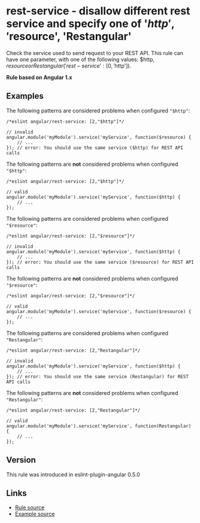 <!-- WARNING: Generated documentation. Edit docs and examples in the rule and examples file ('rules/rest-service.js', 'examples/rest-service.js'). -->

# rest-service - disallow different rest service and specify one of '$http', '$resource', 'Restangular'

Check the service used to send request to your REST API.
This rule can have one parameter, with one of the following values: $http, $resource or Restangular ('rest-service': [0, '$http']).

**Rule based on Angular 1.x**

## Examples

The following patterns are considered problems when configured `"$http"`:

    /*eslint angular/rest-service: [2,"$http"]*/

    // invalid
    angular.module('myModule').service('myService', function($resource) {
        // ...
    }); // error: You should use the same service ($http) for REST API calls

The following patterns are **not** considered problems when configured `"$http"`:

    /*eslint angular/rest-service: [2,"$http"]*/

    // valid
    angular.module('myModule').service('myService', function($http) {
        // ...
    });

The following patterns are considered problems when configured `"$resource"`:

    /*eslint angular/rest-service: [2,"$resource"]*/

    // invalid
    angular.module('myModule').service('myService', function($http) {
        // ...
    }); // error: You should use the same service ($resource) for REST API calls

The following patterns are **not** considered problems when configured `"$resource"`:

    /*eslint angular/rest-service: [2,"$resource"]*/

    // valid
    angular.module('myModule').service('myService', function($resource) {
        // ...
    });

The following patterns are considered problems when configured `"Restangular"`:

    /*eslint angular/rest-service: [2,"Restangular"]*/

    // invalid
    angular.module('myModule').service('myService', function($http) {
        // ...
    }); // error: You should use the same service (Restangular) for REST API calls

The following patterns are **not** considered problems when configured `"Restangular"`:

    /*eslint angular/rest-service: [2,"Restangular"]*/

    // valid
    angular.module('myModule').service('myService', function(Restangular) {
        // ...
    });

## Version

This rule was introduced in eslint-plugin-angular 0.5.0

## Links

* [Rule source](/rules/rest-service.js)
* [Example source](/examples/rest-service.js)
